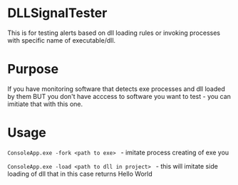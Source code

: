 # DLLSignalTester
 This is for testing alerts based on dll loading rules or invoking processes with specific name of executable/dll.

# Purpose
 If you have monitoring software that detects exe processes and dll loaded by them BUT you don't have acccess to software you want to test - you can imitiate that with this one.

# Usage  


```ConsoleApp.exe -fork <path to exe> ``` - imitate process creating of exe you 

```ConsoleApp.exe -load <path to dll in project> ``` - this will imitate side loading of dll that in this case returns Hello World

